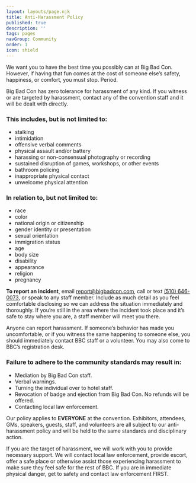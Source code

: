 ```yaml
---
layout: layouts/page.njk
title: Anti-Harassment Policy
published: true
description: ''
tags: pages
navGroup: Community
order: 1
icon: shield
---
```

We want you to have the best time you possibly can at Big Bad Con. However, if having that fun comes at the cost of someone else’s safety, happiness, or comfort, you must stop. Period.

Big Bad Con has zero tolerance for harassment of any kind. If you witness or are targeted by harassment, contact any of the convention staff and it will be dealt with directly.

### This includes, but is not limited to:

* stalking
* intimidation
* offensive verbal comments
* physical assault and/or battery
* harassing or non-consensual photography or recording
* sustained disruption of games, workshops, or other events
* bathroom policing
* inappropriate physical contact
* unwelcome physical attention

### In relation to, but not limited to:

* race
* color
* national origin or citizenship
* gender identity or presentation
* sexual orientation
* immigration status
* age
* body size
* disability
* appearance
* religion
* pregnancy

**To report an incident**, email [report@bigbadcon.com](mailto:report@bigbadcon.com), call or text [(510) 646-0073](tel:5106460073), or speak to any staff member. Include as much detail as you feel comfortable disclosing so we can address the situation immediately and thoroughly. If you’re still in the area where the incident took place and it’s safe to stay where you are, a staff member will meet you there.

Anyone can report harassment. If someone’s behavior has made you uncomfortable, or if you witness the same happening to someone else, you should immediately contact BBC staff or a volunteer. You may also come to BBC’s registration desk.

### Failure to adhere to the community standards may result in:

* Mediation by Big Bad Con staff.
* Verbal warnings.
* Turning the individual over to hotel staff.
* Revocation of badge and ejection from Big Bad Con. No refunds will be offered.
* Contacting local law enforcement.

Our policy applies to **EVERYONE** at the convention. Exhibitors, attendees, GMs, speakers, guests, staff, and volunteers are all subject to our anti-harassment policy and will be held to the same standards and disciplinary action.

If you are the target of harassment, we will work with you to provide necessary support. We will contact local law enforcement, provide escort, offer a safe place or otherwise assist those experiencing harassment to make sure they feel safe for the rest of BBC. If you are in immediate physical danger, get to safety and contact law enforcement FIRST.